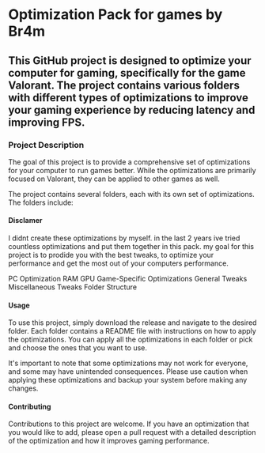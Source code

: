 # Optimization Pack for games by Br4m
## This GitHub project is designed to optimize your computer for gaming, specifically for the game Valorant. The project contains various folders with different types of optimizations to improve your gaming experience by reducing latency and improving FPS.

### Project Description
The goal of this project is to provide a comprehensive set of optimizations for your computer to run games better. While the optimizations are primarily focused on Valorant, they can be applied to other games as well.

The project contains several folders, each with its own set of optimizations. The folders include:

#### Disclamer
I didnt create these optimizations by myself. in the last 2 years ive tried countless optimizations and put them together in this pack. my goal for this project is to prodide you with the best tweaks, to optimize your performance and get the most out of your computers performance.

PC Optimization
RAM
GPU
Game-Specific Optimizations
General Tweaks
Miscellaneous Tweaks
Folder Structure

#### Usage
To use this project, simply download the release and navigate to the desired folder. Each folder contains a README file with instructions on how to apply the optimizations. You can apply all the optimizations in each folder or pick and choose the ones that you want to use.

It's important to note that some optimizations may not work for everyone, and some may have unintended consequences. Please use caution when applying these optimizations and backup your system before making any changes.

#### Contributing
Contributions to this project are welcome. If you have an optimization that you would like to add, please open a pull request with a detailed description of the optimization and how it improves gaming performance.
